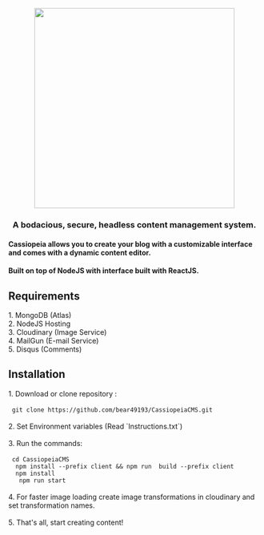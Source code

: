 <p align="center"><img width=400 src="https://res.cloudinary.com/azizcloud/image/upload/v1583349609/h30jyec2kg0nyrv3xruc.svg" /></p>

<h3 align="center"> A bodacious, secure, headless content management system. </h3>

<h4> Cassiopeia allows you to create your blog with a customizable interface and comes with a dynamic content editor. </h4>

<h4>Built on top of NodeJS with interface built with ReactJS.</h4>

<h2> Requirements </h2>
<p>
    1. MongoDB (Atlas) <br/>
    2. NodeJS Hosting  <br/>
    3. Cloudinary (Image Service)  <br/>
    4. MailGun (E-mail Service) <br/>
    5. Disqus (Comments) 
</p>

<h2> Installation </h2>
<p>
    1. Download or clone repository :  <br/> <br/>
            <code> git clone https://github.com/bear49193/CassiopeiaCMS.git </code>  <br/> <br/>
    2. Set Environment variables (Read `Instructions.txt`)   <br/> <br/>
    3. Run the commands: <br/> <br/>
        <code> cd CassiopeiaCMS </code> <br/>
        <code>  npm install --prefix client && npm run  build --prefix client </code> <br/>
        <code>  npm install </code> <br/>
        <code>   npm run start </code> <br/>
        <br/>
     4. For faster image loading create image transformations in cloudinary and set transformation names.
    <br/><br/>
     5. That's all, start creating content! </p>


